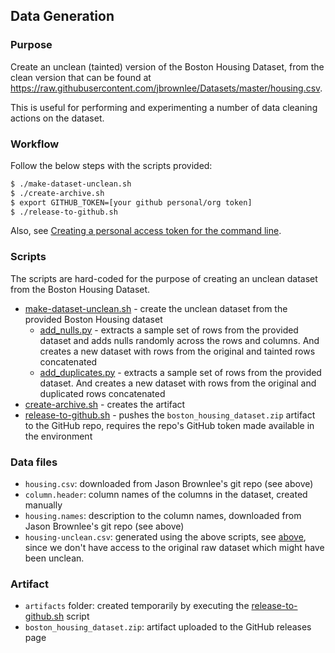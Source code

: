 ## Data Generation

### Purpose

Create an unclean (tainted) version of the Boston Housing Dataset, from the clean version that can be found at https://raw.githubusercontent.com/jbrownlee/Datasets/master/housing.csv. 

This is useful for performing and experimenting a number of data cleaning actions on the dataset.

### Workflow

Follow the below steps with the scripts provided:

```bash
$ ./make-dataset-unclean.sh
$ ./create-archive.sh
$ export GITHUB_TOKEN=[your github personal/org token]
$ ./release-to-github.sh
```

Also, see [Creating a personal access token for the command line](https://help.github.com/en/articles/creating-a-personal-access-token-for-the-command-line).

### Scripts

The scripts are hard-coded for the purpose of creating an unclean dataset from the Boston Housing Dataset.

- [make-dataset-unclean.sh](./make-dataset-unclean.sh) - create the unclean dataset from the provided Boston Housing dataset
    - [add_nulls.py](./add_nulls.py) - extracts a sample set of rows from the provided dataset and adds nulls randomly across the rows and columns. And creates a new dataset with rows from the original and tainted rows concatenated 
    - [add_duplicates.py](./add_duplicates.py) - extracts a sample set of rows from the provided dataset. And creates a new dataset with rows from the original and duplicated rows concatenated
- [create-archive.sh](./create-archive.sh) - creates the artifact 
- [release-to-github.sh](./release-to-github.sh) - pushes the `boston_housing_dataset.zip` artifact to the GitHub repo, requires the repo's GitHub token made available in the environment

### Data files

- `housing.csv`: downloaded from Jason Brownlee's git repo (see above)
- `column.header`: column names of the columns in the dataset, created manually
- `housing.names`: description to the column names, downloaded from Jason Brownlee's git repo (see above)
- `housing-unclean.csv`: generated using the above scripts, see [above](README.md#scripts), since we don't have access to the original raw dataset which might have been unclean. 

### Artifact

- `artifacts` folder: created temporarily by executing the [release-to-github.sh](./release-to-github.sh) script
- `boston_housing_dataset.zip`: artifact uploaded to the GitHub releases page